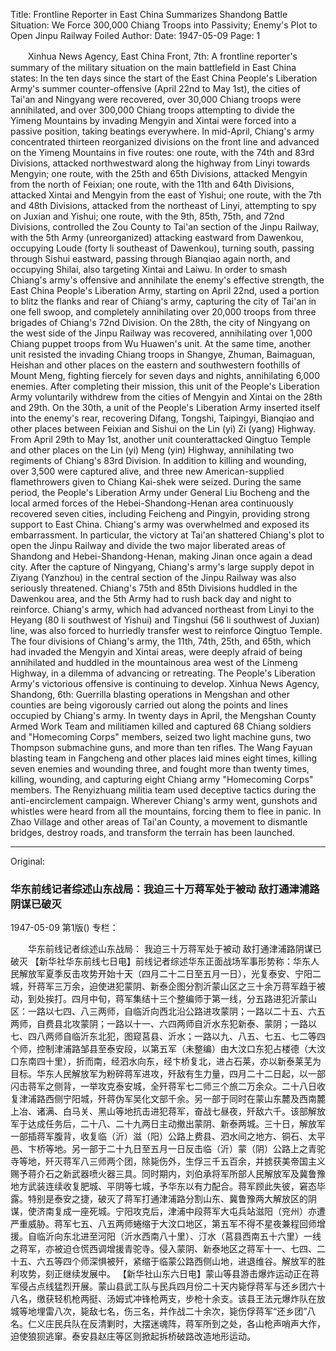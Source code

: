 Title: Frontline Reporter in East China Summarizes Shandong Battle Situation: We Force 300,000 Chiang Troops into Passivity; Enemy's Plot to Open Jinpu Railway Foiled
Author:
Date: 1947-05-09
Page: 1

　　Xinhua News Agency, East China Front, 7th: A frontline reporter's summary of the military situation on the main battlefield in East China states: In the ten days since the start of the East China People's Liberation Army's summer counter-offensive (April 22nd to May 1st), the cities of Tai'an and Ningyang were recovered, over 30,000 Chiang troops were annihilated, and over 300,000 Chiang troops attempting to divide the Yimeng Mountains by invading Mengyin and Xintai were forced into a passive position, taking beatings everywhere. In mid-April, Chiang's army concentrated thirteen reorganized divisions on the front line and advanced on the Yimeng Mountains in five routes: one route, with the 74th and 83rd Divisions, attacked northwestward along the highway from Linyi towards Mengyin; one route, with the 25th and 65th Divisions, attacked Mengyin from the north of Feixian; one route, with the 11th and 64th Divisions, attacked Xintai and Mengyin from the east of Yishui; one route, with the 7th and 48th Divisions, attacked from the northeast of Linyi, attempting to spy on Juxian and Yishui; one route, with the 9th, 85th, 75th, and 72nd Divisions, controlled the Zou County to Tai'an section of the Jinpu Railway, with the 5th Army (unreorganized) attacking eastward from Dawenkou, occupying Loude (forty li southeast of Dawenkou), turning south, passing through Sishui eastward, passing through Bianqiao again north, and occupying Shilai, also targeting Xintai and Laiwu. In order to smash Chiang's army's offensive and annihilate the enemy's effective strength, the East China People's Liberation Army, starting on April 22nd, used a portion to blitz the flanks and rear of Chiang's army, capturing the city of Tai'an in one fell swoop, and completely annihilating over 20,000 troops from three brigades of Chiang's 72nd Division. On the 28th, the city of Ningyang on the west side of the Jinpu Railway was recovered, annihilating over 1,000 Chiang puppet troops from Wu Huawen's unit. At the same time, another unit resisted the invading Chiang troops in Shangye, Zhuman, Baimaguan, Heishan and other places on the eastern and southwestern foothills of Mount Meng, fighting fiercely for seven days and nights, annihilating 6,000 enemies. After completing their mission, this unit of the People's Liberation Army voluntarily withdrew from the cities of Mengyin and Xintai on the 28th and 29th. On the 30th, a unit of the People's Liberation Army inserted itself into the enemy's rear, recovering Difang, Tongshi, Taipingyi, Bianqiao and other places between Feixian and Sishui on the Lin (yi) Zi (yang) Highway. From April 29th to May 1st, another unit counterattacked Qingtuo Temple and other places on the Lin (yi) Meng (yin) Highway, annihilating two regiments of Chiang's 83rd Division. In addition to killing and wounding, over 3,500 were captured alive, and three new American-supplied flamethrowers given to Chiang Kai-shek were seized. During the same period, the People's Liberation Army under General Liu Bocheng and the local armed forces of the Hebei-Shandong-Henan area continuously recovered seven cities, including Feicheng and Pingyin, providing strong support to East China. Chiang's army was overwhelmed and exposed its embarrassment. In particular, the victory at Tai'an shattered Chiang's plot to open the Jinpu Railway and divide the two major liberated areas of Shandong and Hebei-Shandong-Henan, making Jinan once again a dead city. After the capture of Ningyang, Chiang's army's large supply depot in Ziyang (Yanzhou) in the central section of the Jinpu Railway was also seriously threatened. Chiang's 75th and 85th Divisions huddled in the Dawenkou area, and the 5th Army had to rush back day and night to reinforce. Chiang's army, which had advanced northeast from Linyi to the Heyang (80 li southwest of Yishui) and Tingshui (56 li southwest of Juxian) line, was also forced to hurriedly transfer west to reinforce Qingtuo Temple. The four divisions of Chiang's army, the 11th, 74th, 25th, and 65th, which had invaded the Mengyin and Xintai areas, were deeply afraid of being annihilated and huddled in the mountainous area west of the Linmeng Highway, in a dilemma of advancing or retreating. The People's Liberation Army's victorious offensive is continuing to develop.
    Xinhua News Agency, Shandong, 6th: Guerrilla blasting operations in Mengshan and other counties are being vigorously carried out along the points and lines occupied by Chiang's army. In twenty days in April, the Mengshan County Armed Work Team and militiamen killed and captured 68 Chiang soldiers and "Homecoming Corps" members, seized two light machine guns, two Thompson submachine guns, and more than ten rifles. The Wang Fayuan blasting team in Fangcheng and other places laid mines eight times, killing seven enemies and wounding three, and fought more than twenty times, killing, wounding, and capturing eight Chiang army "Homecoming Corps" members. The Renyizhuang militia team used deceptive tactics during the anti-encirclement campaign. Wherever Chiang's army went, gunshots and whistles were heard from all the mountains, forcing them to flee in panic. In Zhao Village and other areas of Tai'an County, a movement to dismantle bridges, destroy roads, and transform the terrain has been launched.



<hr /> 

Original: 


### 华东前线记者综述山东战局：我迫三十万蒋军处于被动  敌打通津浦路阴谋已破灭

1947-05-09
第1版()
专栏：

　　华东前线记者综述山东战局：
    我迫三十万蒋军处于被动  敌打通津浦路阴谋已破灭
    【新华社华东前线七日电】前线记者综述华东正面战场军事形势称：华东人民解放军夏季反击攻势开始十天（四月二十二日至五月一日），光复泰安、宁阳二城，歼蒋军三万余，迫使进犯蒙阴、新泰企图分割沂蒙山区之三十余万蒋军趋于被动，到处挨打。四月中旬，蒋军集结十三个整编师于第一线，分五路进犯沂蒙山区：一路以七四、八三两师，自临沂向西北沿公路进攻蒙阴；一路以二十五、六五两师，自费县北攻蒙阴；一路以十一、六四两师自沂水东犯新泰、蒙阴；一路以七、四八两师自临沂东北犯，图窥莒县、沂水；一路以九、八五、七五、七二等四个师，控制津浦路邹县至泰安段，以第五军（未整编）由大汶口东犯占楼德（大汶口东南四十里），折而南，经泗水向东，经卞桥复北，进占石莱，亦以新泰莱芜为目标。华东人民解放军为粉碎蒋军进攻，歼敌有生力量，四月二十二日起，以一部闪击蒋军之侧背，一举攻克泰安城，全歼蒋军七二师三个旅二万余众。二十八日收复津浦路西侧宁阳城，歼蒋伪军吴化文部千余。另一部于同时在蒙山东麓及西南麓上冶、诸满、白马关、黑山等地抗击进犯蒋军，奋战七昼夜，歼敌六千。该部解放军于达成任务后，二十八、二十九两日主动撤出蒙阴、新泰两城。三十日，解放军一部插蒋军腹背，收复临（沂）滋（阳）公路上费县、泗水间之地方、铜石、太平邑、卞桥等地。另一部于二十九日至五月一日反击临（沂）蒙（阴）公路上之青驼寺等地，歼灭蒋军八三师两个团，除毙伤外，生俘三千五百余，并掳获美帝国主义赐予蒋介石之新武器喷火器三具。同时期内，刘伯承将军所部人民解放军及冀鲁豫地方武装连续收复肥城、平阴等七城，予华东以有力配合。蒋军顾此失彼，窘态毕露。特别是泰安之捷，破灭了蒋军打通津浦路分割山东、冀鲁豫两大解放区的阴谋，使济南复成一座死城。宁阳攻克后，津浦中段蒋军大屯兵站滋阳（兖州）亦遭严重威胁。蒋军七五、八五两师蜷缩于大汶口地区，第五军不得不星夜兼程回师增援。自临沂向东北进至河阳（沂水西南八十里）、汀水（莒县西南五十六里）一线之蒋军，亦被迫仓慌西调增援青驼寺。侵入蒙阴、新泰地区之蒋军十一、七四、二十五、六五等四个师深惧被歼，紧缩于临蒙公路西侧山地，进退维谷。解放军的胜利攻势，刻正继续发展中。
    【新华社山东六日电】蒙山等县游击爆炸运动正在蒋军侵占点线猛烈开展。蒙山县武工队与民兵四月份二十天内毙俘蒋军与还乡团六十八名，缴获轻机枪两挺、汤姆式冲锋枪两支，步枪十余支。该县王法元爆炸队在放城等地埋雷八次，毙敌七名，伤三名，并作战二十余次，毙伤俘蒋军“还乡团”八名。仁义庄民兵队在反清剿时，大摆迷魂阵，蒋军所到之处，各山枪声哨声大作，迫使狼狈逃窜。泰安县赵庄等区则掀起拆桥破路改造地形运动。
